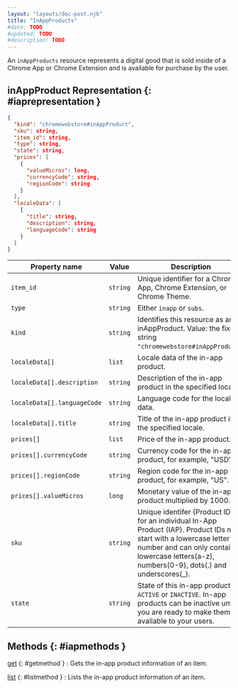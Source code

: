 ```yaml
---
layout: "layouts/doc-post.njk"
title: "InAppProducts"
#date: TODO
#updated: TODO
#description: TODO
---
```


An `inAppProducts` resource represents a digital good that is sold inside of a Chrome App or Chrome
Extension and is available for purchase by the user.

## inAppProduct Representation {: #iaprepresentation }

```json
{
  "kind": "chromewebstore#inAppProduct",
  "sku": string,
  "item_id": string,
  "type": string,
  "state": string,
  "prices": [
    {
      "valueMicros": long,
      "currencyCode": string,
      "regionCode": string
    }
  ],
  "localeData": [
    {
      "title": string,
      "description": string,
      "languageCode": string
    }
  ]
}
```

<table id="properties" class="with-borders with-heading-tint"><thead><tr><th>Property name</th><th>Value</th><th>Description</th></tr></thead><tbody><tr id="item_id"><td><code>item_id</code></td><td><code>string</code></td><td>Unique identifier for a Chrome App, Chrome Extension, or Chrome Theme.</td></tr><tr id="type"><td><code>type</code></td><td><code>string</code></td><td>Either <code>inapp</code> or <code>subs</code>.</td></tr><tr id="kind"><td><code>kind</code></td><td><code>string</code></td><td>Identifies this resource as an inAppProduct. Value: the fixed string <code>"chromewebstore#inAppProduct"</code>.</td></tr><tr id="localeData"><td><code>localeData[]</code></td><td><code>list</code></td><td>Locale data of the in-app product.</td></tr><tr id="localeData.description"><td><code><span>localeData[].</span>description</code></td><td><code>string</code></td><td>Description of the in-app product in the specified locale.</td></tr><tr id="localeData.languageCode"><td><code><span>localeData[].</span>languageCode</code></td><td><code>string</code></td><td>Language code for the locale data.</td></tr><tr id="localeData.title"><td><code><span>localeData[].</span>title</code></td><td><code>string</code></td><td>Title of the in-app product in the specified locale.</td></tr><tr id="prices"><td><code>prices[]</code></td><td><code>list</code></td><td>Price of the in-app product.</td></tr><tr id="prices.currencyCode"><td><code><span>prices[].</span>currencyCode</code></td><td><code>string</code></td><td>Currency code for the in-app product, for example, "USD".</td></tr><tr id="prices.regionCode"><td><code><span>prices[].</span>regionCode</code></td><td><code>string</code></td><td>Region code for the in-app product, for example, "US".</td></tr><tr id="prices.valueMicros"><td><code><span>prices[].</span>valueMicros</code></td><td><code>long</code></td><td>Monetary value of the in-app product multiplied by 1000.</td></tr><tr id="sku"><td><code>sku</code></td><td><code>string</code></td><td>Unique identifer (Product ID) for an individual In-App Product (IAP). Product IDs must start with a lowercase letter or number and can only contain lowercase letters(a-z), numbers(0-9), dots(.) and underscores(_).</td></tr><tr id="state"><td><code>state</code></td><td><code>string</code></td><td>State of this in-app product, <code>ACTIVE</code> or <code>INACTIVE</code>. In-app products can be inactive until you are ready to make them available to your users.</td></tr></tbody></table>

## Methods {: #iapmethods }

[get][1] {: #getmethod }
: Gets the in-app product information of an item.

[list][2] {: #listmethod }
: Lists the in-app product information of an item.

[1]: /docs/webstore/webstore_api/inAppProducts/get
[2]: /docs/webstore/webstore_api/inAppProducts/list
